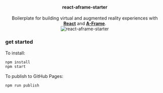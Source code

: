 <h4 align="center"> react-aframe-starter </h4>

<center>
  Boilerplate for building virtual and augmented reality experiences with <b><a href="https://facebook.github.io/react/">React</a></b> and <b><a href="https://aframe.io">A-Frame</a></b>.
</center>

<center> 
  <img alt="react-aframe-starter" src="https://tnga.github.io/sharedbazar/img/react-aframe.png" /> 
</center>

### get started

To install:

```bash
npm install
npm start
```

To publish to GitHub Pages:

```bash
npm run publish
```
